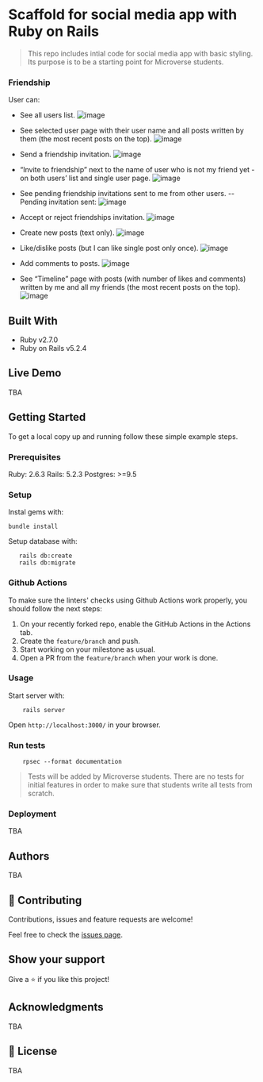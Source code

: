 # Scaffold for social media app with Ruby on Rails

> This repo includes intial code for social media app with basic styling. Its purpose is to be a starting point for Microverse students.

### Friendship

User can:

- See all users list.
  ![image](https://user-images.githubusercontent.com/60273425/117517945-6bcaad80-af63-11eb-8481-b57762dc1df1.png)
- See selected user page with their user name and all posts written by them (the most recent posts on the top).
  ![image](https://user-images.githubusercontent.com/60273425/117517957-843ac800-af63-11eb-9a7a-785961cd512d.png)
- Send a friendship invitation.
  ![image](https://user-images.githubusercontent.com/60273425/117518018-d2e86200-af63-11eb-9ce5-4727a4f47dde.png)
- “Invite to friendship” next to the name of user who is not my friend yet - on both users’ list and single user page.
  ![image](https://user-images.githubusercontent.com/60273425/117518044-e3004180-af63-11eb-8739-a82169ffa45d.png)

- See pending friendship invitations sent to me from other users.
  -- Pending invitation sent:
  ![image](https://user-images.githubusercontent.com/60273425/117518080-09be7800-af64-11eb-8287-a3a3e2ae74ae.png)
- Accept or reject friendships invitation.
  ![image](https://user-images.githubusercontent.com/60273425/117518122-396d8000-af64-11eb-9fd7-bd8011311c67.png)
- Create new posts (text only).
  ![image](https://user-images.githubusercontent.com/60273425/117518156-543ff480-af64-11eb-8568-e50de09acebf.png)

- Like/dislike posts (but I can like single post only once).
  ![image](https://user-images.githubusercontent.com/60273425/117518181-69b51e80-af64-11eb-9ed4-bf5787c2ee84.png)

- Add comments to posts.
  ![image](https://user-images.githubusercontent.com/60273425/117518203-789bd100-af64-11eb-8940-1de06ed7aa79.png)

- See “Timeline” page with posts (with number of likes and comments) written by me and all my friends (the most recent posts on the top).
  ![image](https://user-images.githubusercontent.com/60273425/117518256-aa149c80-af64-11eb-83e2-164372e2ca48.png)

## Built With

- Ruby v2.7.0
- Ruby on Rails v5.2.4

## Live Demo

TBA

## Getting Started

To get a local copy up and running follow these simple example steps.

### Prerequisites

Ruby: 2.6.3
Rails: 5.2.3
Postgres: >=9.5

### Setup

Instal gems with:

```
bundle install
```

Setup database with:

```
   rails db:create
   rails db:migrate
```

### Github Actions

To make sure the linters' checks using Github Actions work properly, you should follow the next steps:

1. On your recently forked repo, enable the GitHub Actions in the Actions tab.
2. Create the `feature/branch` and push.
3. Start working on your milestone as usual.
4. Open a PR from the `feature/branch` when your work is done.

### Usage

Start server with:

```
    rails server
```

Open `http://localhost:3000/` in your browser.

### Run tests

```
    rpsec --format documentation
```

> Tests will be added by Microverse students. There are no tests for initial features in order to make sure that students write all tests from scratch.

### Deployment

TBA

## Authors

TBA

## 🤝 Contributing

Contributions, issues and feature requests are welcome!

Feel free to check the [issues page](issues/).

## Show your support

Give a ⭐️ if you like this project!

## Acknowledgments

TBA

## 📝 License

TBA
